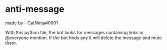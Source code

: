 # anti-message
made by - CatNinja#0001

With this python file, the bot looks for messages containing links or @everyone mention. If the bot finds any it will delete the message and mute them.
